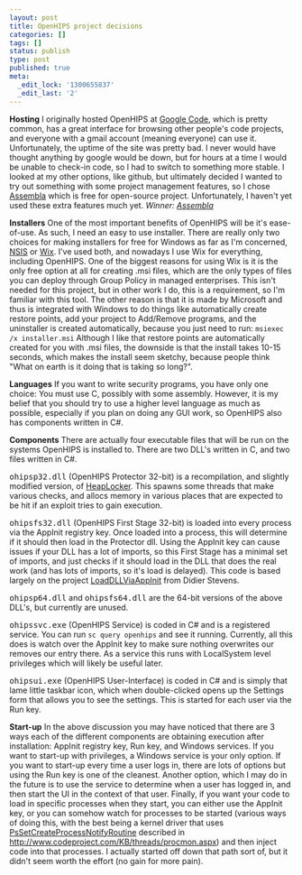 ```yaml
---
layout: post
title: OpenHIPS project decisions
categories: []
tags: []
status: publish
type: post
published: true
meta:
  _edit_lock: '1300655837'
  _edit_last: '2'
---
```

<b>Hosting</b>
I originally hosted OpenHIPS at <a href="http://code.google.com/">Google Code</a>, which is pretty common, has a great interface for browsing other people's code projects, and everyone with a gmail account (meaning everyone) can use it.  Unfortunately, the uptime of the site was pretty bad.  I never would have thought anything by google would be down, but for hours at a time I would be unable to check-in code, so I had to switch to something more stable.  I looked at my other options, like github, but ultimately decided I wanted to try out something with some project management features, so I chose <a href="http://www.assembla.com/">Assembla</a> which is free for open-source project.  Unfortunately, I haven't yet used these extra features much yet.
<i>Winner: <a href="https://www.assembla.com/wiki/show/openhips/">Assembla</a></i>

<b>Installers</b>
One of the most important benefits of OpenHIPS will be it's ease-of-use.  As such, I need an easy to use installer.  There are really only two choices for making installers for free for Windows as far as I'm concerned, <a href="http://nsis.sourceforge.net/Main_Page">NSIS</a> or <a href="http://wix.sourceforge.net/">Wix</a>.  I've used both, and nowadays I use Wix for everything, including OpenHIPS.  One of the biggest reasons for using Wix is it is the only free option at all for creating .msi files, which are the only types of files you can deploy through Group Policy in managed enterprises.  This isn't needed for this project, but in other work I do, this is a requirement, so I'm familiar with this tool.  The other reason is that it is made by Microsoft and thus is integrated with Windows to do things like automatically create restore points, add your project to Add/Remove programs, and the uninstaller is created automatically, because you just need to run:
<code>msiexec /x installer.msi</code>
Although I like that restore points are automatically created for you with .msi files, the downside is that the install takes 10-15 seconds, which makes the install seem sketchy, because people think "What on earth is it doing that is taking so long?".

<b>Languages</b>
If you want to write security programs, you have only one choice: You must use C, possibly with some assembly.  However, it is my belief that you should try to use a higher level language as much as possible, especially if you plan on doing any GUI work, so OpenHIPS also has components written in C#.

<b>Components</b>
There are actually four executable files that will be run on the systems OpenHIPS is installed to.  There are two DLL's written in C, and two files written in C#.

<tt>ohipsp32.dll</tt> (OpenHIPS Protector 32-bit) is a recompilation, and slightly modified version, of <a href="http://blog.didierstevens.com/programs/heaplocker/">HeapLocker</a>.  This spawns some threads that make various checks, and allocs memory in various places that are expected to be hit if an exploit tries to gain execution.

<tt>ohipsfs32.dll</tt> (OpenHIPS First Stage 32-bit) is loaded into every process via the AppInit registry key.  Once loaded into a process, this will determine if it should then load in the Protector dll.  Using the AppInit key can cause issues if your DLL has a lot of imports, so this First Stage has a minimal set of imports, and just checks if it should load in the DLL that does the real work (and has lots of imports, so it's load is delayed).  This code is based largely on the project <a href="http://blog.didierstevens.com/2009/12/23/loaddllviaappinit/">LoadDLLViaAppInit</a> from Didier Stevens.

<tt>ohipsp64.dll</tt> and <tt>ohipsfs64.dll</tt> are the 64-bit versions of the above DLL's, but currently are unused.

<tt>ohipssvc.exe</tt> (OpenHIPS Service) is coded in C# and is a registered service.  You can run <code>sc query openhips</code> and see it running.  Currently, all this does is watch over the AppInit key to make sure nothing overwrites our removes our entry there.  As a service this runs with LocalSystem level privileges which will likely be useful later.

<tt>ohipsui.exe</tt> (OpenHIPS User-Interface) is coded in C# and is simply that lame little taskbar icon, which when double-clicked opens up the Settings form that allows you to see the settings.  This is started for each user via the Run key.

<b>Start-up</b>
In the above discussion you may have noticed that there are 3 ways each of the different components are obtaining execution after installation: AppInit registry key, Run key, and Windows services.  If you want to start-up with privileges, a Windows service is your only option.  If you want to start-up every time a user logs in, there are lots of options but using the Run key is one of the cleanest.  Another option, which I may do in the future is to use the service to determine when a user has logged in, and then start the UI in the context of that user.  Finally, if you want your code to load in specific processes when they start, you can either use the AppInit key, or you can somehow watch for processes to be started (various ways of doing this, with the best being a kernel driver that uses <a href="http://www.osronline.com/DDKx/kmarch/k108_5lwy.htm">PsSetCreateProcessNotifyRoutine</a> described in <a href="http://www.codeproject.com/KB/threads/procmon.aspx">http://www.codeproject.com/KB/threads/procmon.aspx</a>) and then inject code into that processes.  I actually started off down that path sort of, but it didn't seem worth the effort (no gain for more pain).


